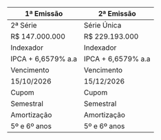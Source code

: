 |1ª Emissão|2ª Emissão|
|---|---|
|2ª Série|Série Única|
|R$ 147.000.000|R$ 229.193.000|
|Indexador|Indexador|
|IPCA + 6,6579% a.a|IPCA + 6,6579% a.a|
|Vencimento|Vencimento|
|15/10/2026|15/12/2026|
|Cupom|Cupom|
|Semestral|Semestral|
|Amortização|Amortização|
|5º e 6º anos|5º e 6º anos|